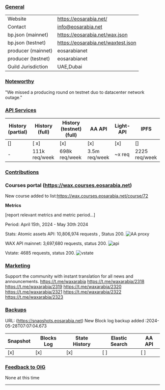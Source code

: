 ### <ins>General</ins>

|  |  |
| --- | --- |
| Website | https://eosarabia.net/ |
| Contact | info@eosarabia.net |
| bp.json (mainnet) | https://eosarabia.net/wax.json |
| bp.json (testnet) | https://eosarabia.net/waxtest.json |
| producer (mainnet) | eosarabianet |
| producer (testnet) | eosarabianet |
| Guild Jurisdiction | UAE,Dubai |

### <ins>Noteworthy</ins>

"We missed a producing round on testnet duo to datacenter network outage." 


### <ins>API Services</ins>

| History (partial) | History (full) | History (testnet) (full) | AA API | Light-API  | IPFS |
|--------|--------|--------|--------|--------|--------|
| [] | [ x] | [x] | [x] | [x] | [] |  [x] |
| - | 111k req/week | 698k req/week | 3.5m req/week | ~x req  |  2225 req/week |



### <ins>Contributions</ins>

### Courses portal (https://wax.courses.eosarabia.net)

New course added to list:https://wax.courses.eosarabia.net/course/72


**Metrics**

[report relevant metrics and metric period...]

Period: April 15th, 2024 - May 30th 2024

Stats: 
Atomic assets API: 10,806,974 requests , Status 200.
![AA proxy](https://github.com/EOS-Arabia/waxguilds/assets/47085785/b01b8878-1300-4075-a8cb-f121c614ab67)


WAX API mainnet: 3,697,680 requests, status 200.
![api ](https://github.com/EOS-Arabia/waxguilds/assets/47085785/8118146b-94be-4c17-a883-8f2bc1afcd3f)


Vstate: 4685 requests, status 200.
![vstate](https://github.com/EOS-Arabia/waxguilds/assets/47085785/d31f71a4-e49f-4ae5-8eef-e58db0e5efe8)



### <ins>Marketing</ins>

Support the community with instant translation for all news and announcements.
https://t.me/waxarabia
https://t.me/waxarabia/2318
https://t.me/waxarabia/2319
https://t.me/waxarabia/2320
https://t.me/waxarabia/2321
https://t.me/waxarabia/2322
https://t.me/waxarabia/2323



### <ins>Backups </ins>
URL: (https://snapshots.eosarabia.net)
New Block log backup added :2024-05-28T07:07:04.673

| Snapshot | Blocks Log | State History | Elastic Search | AA API |
|--------|--------|--------|--------|--------|
| [x] | [x] | [x] | [ ] | [ ] |


### <ins>Feedback to OIG</ins>
None at this time

----

